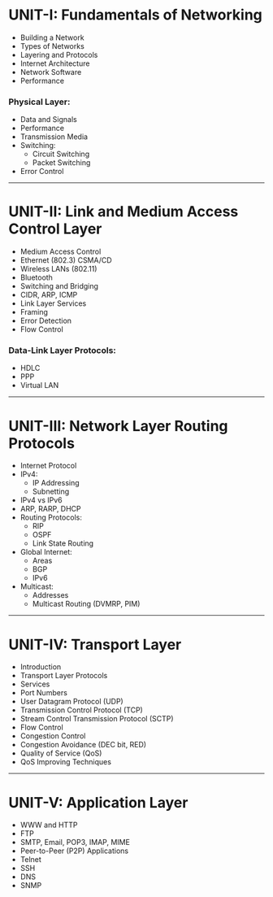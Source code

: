 # UNIT-I: Fundamentals of Networking  

- Building a Network  
- Types of Networks  
- Layering and Protocols  
- Internet Architecture  
- Network Software  
- Performance  

### Physical Layer:  
- Data and Signals  
- Performance  
- Transmission Media  
- Switching:  
  - Circuit Switching  
  - Packet Switching  
- Error Control  

---

# UNIT-II: Link and Medium Access Control Layer  

- Medium Access Control  
- Ethernet (802.3) CSMA/CD  
- Wireless LANs (802.11)  
- Bluetooth  
- Switching and Bridging  
- CIDR, ARP, ICMP  
- Link Layer Services  
- Framing  
- Error Detection  
- Flow Control  

### Data-Link Layer Protocols:  
- HDLC  
- PPP  
- Virtual LAN  

---

# UNIT-III: Network Layer Routing Protocols  

- Internet Protocol  
- IPv4:  
  - IP Addressing  
  - Subnetting  
- IPv4 vs IPv6  
- ARP, RARP, DHCP  
- Routing Protocols:  
  - RIP  
  - OSPF  
  - Link State Routing  
- Global Internet:  
  - Areas  
  - BGP  
  - IPv6  
- Multicast:  
  - Addresses  
  - Multicast Routing (DVMRP, PIM)  

---

# UNIT-IV: Transport Layer  

- Introduction  
- Transport Layer Protocols  
- Services  
- Port Numbers  
- User Datagram Protocol (UDP)  
- Transmission Control Protocol (TCP)  
- Stream Control Transmission Protocol (SCTP)  
- Flow Control  
- Congestion Control  
- Congestion Avoidance (DEC bit, RED)  
- Quality of Service (QoS)  
- QoS Improving Techniques  

---

# UNIT-V: Application Layer  

- WWW and HTTP  
- FTP  
- SMTP, Email, POP3, IMAP, MIME  
- Peer-to-Peer (P2P) Applications  
- Telnet  
- SSH  
- DNS  
- SNMP  
